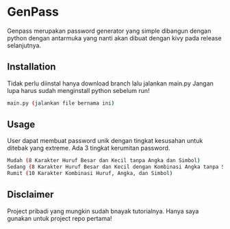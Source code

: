 # GenPass

Genpass merupakan password generator yang simple dibangun dengan python dengan antarmuka yang nanti akan dibuat dengan kivy pada release selanjutnya.

## Installation
Tidak perlu diinstal hanya download branch lalu jalankan main.py
Jangan lupa harus sudah menginstall python sebelum run!

```bash
main.py (jalankan file bernama ini)
```

## Usage
User dapat membuat password unik dengan tingkat kesusahan untuk ditebak yang extreme. Ada 3 tingkat kerumitan password.
```bash
Mudah (8 Karakter Huruf Besar dan Kecil tanpa Angka dan Simbol)
Sedang (8 Karakter Huruf Besar dan Kecil dengan Kombinasi Angka tanpa Simbol)
Rumit (10 Karakter Kombinasi Huruf, Angka, dan Simbol)
```
## Disclaimer
Project pribadi yang mungkin sudah bnayak tutorialnya. Hanya saya gunakan untuk project repo pertama!
